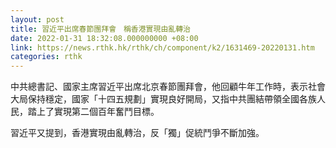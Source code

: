 ```yaml
---
layout: post
title: 習近平出席春節團拜會　稱香港實現由亂轉治
date: 2022-01-31 18:32:08.000000000 +08:00
link: https://news.rthk.hk/rthk/ch/component/k2/1631469-20220131.htm
categories: rthk
---
```


中共總書記、國家主席習近平出席北京春節團拜會，他回顧牛年工作時，表示社會大局保持穩定，國家「十四五規劃」實現良好開局，又指中共團結帶領全國各族人民，踏上了實現第二個百年奮鬥目標。

習近平又提到，香港實現由亂轉治，反「獨」促統鬥爭不斷加強。
